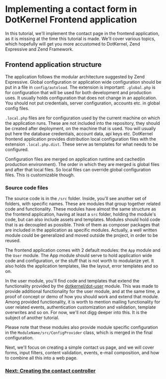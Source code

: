 # Implementing a contact form in DotKernel Frontend application

In this tutorial, we'll implement the contact page in the frontend application, as it is missing at the time this tutorial is made. We'll cover various topics, which hopefully will get you more accustomed to DotKernel, Zend Expressive and Zend Framework.

## Frontend application structure

The application follows the modular architecture suggested by Zend Expressive. Global configuration or application wide configuration should be put in a file in `config/autoload`. The extension is important: `.global.php` is for configuration that will be used for both development and production uses. It usually holds configuration that does not change in an application. You should not put credentials, server configuration, accounts etc. in global config files.

`.local.php` files are for configuration used by the current machine on which the application runs. These are not included into the repository, they should be created after deployment, on the machine that is used. You will usually put here the database credentials, account data, api keys etc. DotKernel frontend application provides distribution local configuration files with the extension `.local.php.dist`. These serve as templates for what needs to be configured.

Configuration files are merged on application runtime and cached(in production environment). The order in which they are merged is global files and after that local files. So local files can override global configuration files. This is customizable though.

### Source code files

The source code is in the `/src` folder. Inside, you'll see another set of folders, with specific names. These are modules that group together related code and functionality. These modules have almost the same structure as the frontend application, having at least a `src` folder, holding the module's code, but can also include assets and templates. Modules should hold code that is as decoupled as possible. Think of them as composer packages that are included in the application as specific modules. Actually, a well written module could be generalized and moved outside the project, in order to be reused. 

The frontend application comes with 2 default modules: the  `App` module and the `User` module. The App module should serve to hold application wide code and configuration, or the stuff that is not worth to modularize yet. It also holds the application templates, like the layout, error templates and so on.

In the user module, you'll find code and templates that extend the functionality provided by the [dotkernel/dot-user](https://github.com/dotkernel/dot-user) module. This was made to provide additional functionality for the user module, and at the same time, a proof of concept or demo of how you should work and extend that module. Among provided functionality,  it is worth to mention mailing functionality for user related events, authentication customization and validation, template overwrites and so on. For now, we'll not digg deeper into this. It is the subject of another tutorial.

Please note that these modules also provide module specific configuration in the `ModuleName/src/ConfigProvider` class, which is merged in the final configuration.

Next, we'll focus on creating a simple contact us page, and we will cover forms, input filters, content validation, events, e-mail composition, and how to combine all this into a web page.


### [Next: Creating the contact controller](https://github.com/dotkernel/dotkernel/blob/master/tutorials/creating-a-contact-us-page/02-creating-the-contact-controller.md)
